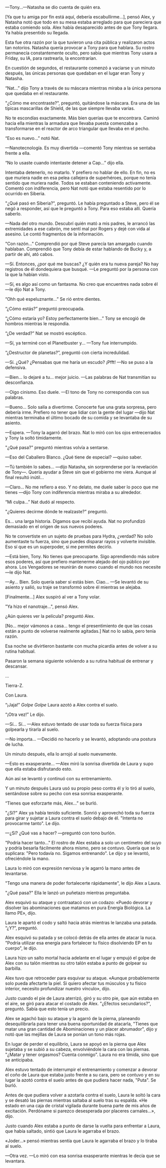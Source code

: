 
—Tony…—Natasha se dio cuenta de quién era.

[Ya que tu amiga por fin está aquí, debería escabullirme...], pensó Alex, y Natasha notó que todo en su mesa estaba arreglado para que pareciera que estaba comiendo sola. Alex había desaparecido antes de que Tony llegara. Ya había presentido su llegada.

Esta fue otra razón por la que tuvieron una cita pública y realizaron actos tan notorios. Natasha quería provocar a Tony para que hablara. Su rostro permanecía constantemente oculto, pero sabía que mientras Tony usara a Friday, su IA, para rastrearla, la encontrarían.

En cuestión de segundos, el restaurante comenzó a vaciarse y un minuto después, las únicas personas que quedaban en el lugar eran Tony y Natasha.

“Nat…” dijo Tony a través de su máscara mientras miraba a la única persona que quedaba en el restaurante.

"¿Cómo me encontraste?", preguntó, quitándose la máscara. Era una de las típicas mascarillas de Shield, de las que siempre llevaba varias.

No te escondías exactamente. Más bien querías que te encontrara. Caminó hacia ella mientras la armadura que llevaba puesta comenzaba a transformarse en el reactor de arco triangular que llevaba en el pecho.

“Eso es nuevo…” notó Nat.

—Nanotecnología. Es muy divertida —comentó Tony mientras se sentaba frente a ella.

“No lo usaste cuando intentaste detener a Cap…” dijo ella.

Intentaba detenerlo, no matarlo. Y prefiero no hablar de ello. En fin, no es que muriera nadie en esa pelea callejera de superhéroes, porque no tenía sentido que muriera nadie. Todos se estaban conteniendo activamente. Comentó con indiferencia, pero Nat notó que estaba resentido por lo ocurrido en Siberia.

"¿Qué pasó en Siberia?", preguntó. Le había preguntado a Steve, pero él se negó a responder, así que le preguntó a Tony. Para eso estaba allí. Quería saberlo.

—Nada del otro mundo. Descubrí quién mató a mis padres, le arrancó las extremidades a ese cabrón, me sentí mal por Rogers y dejé con vida al asesino. Le contó fragmentos de la información.

"Con razón..." Comprendió por qué Steve parecía tan amargado cuando hablaban. Comprendió que Tony debía de estar hablando de Bucky y, a partir de ahí, ató cabos.

—Sí. Entonces, ¿por qué me buscas? ¿Y quién era tu nueva pareja? No hay registros de él dondequiera que busqué. —Le preguntó por la persona con la que la habían visto.

—Sí, es algo así como un fantasma. No creo que encuentres nada sobre él —le dijo Nat a Tony.

“Ohh qué espeluznante…” Se rió entre dientes.

“¿Cómo estás?” preguntó preocupada.

“¿Cómo estaría yo? Estoy perfectamente bien…” Tony se encogió de hombros mientras le respondía.

“¿De verdad?” Nat se mostró escéptico.

—Sí, ya terminé con el Planetbuster y... —Tony fue interrumpido.

“¿Destructor de planetas?”, preguntó con cierta incredulidad.

—Sí. ¿Qué? ¿Pensabas que me haría un escudo? ¡Pfft! —No se puso a la defensiva.

—Bien... lo dejaré a tu... mejor juicio. —Las palabras de Nat transmitían su desconfianza.

—Oigo cinismo. Eso duele. —El tono de Tony no correspondía con sus palabras.

—Bueno... Solo salía a divertirme. Conocerte fue una grata sorpresa, pero debería irme. Prefiero no tener que lidiar con la gente del lugar —dijo Nat mientras terminaba el último bocado de su comida y se levantaba de su asiento.

—Espera. —Tony la agarró del brazo. Nat lo miró con los ojos entrecerrados y Tony la soltó tímidamente.

"¿Qué pasa?" preguntó mientras volvía a sentarse.

—Eso del Caballero Blanco. ¿Qué tiene de especial? —quiso saber.

—Tú también lo sabes... —dijo Natasha, sin sorprenderse por la revelación de Tony—. Quería ayudar a Steve sin que el gobierno me viera. Aunque al final resultó inútil...

—Claro... No me refiero a eso. Y no delato, me duele saber lo poco que me tienes —dijo Tony con indiferencia mientras miraba a su alrededor.

“Mi culpa…” Nat dudó al respecto.

"¿Quieres decirme dónde te realzaste?" preguntó.

Es… una larga historia. Digamos que recibí ayuda. Nat no profundizó demasiado en el origen de sus nuevos poderes.

No te convertiste en un sujeto de pruebas para Hydra, ¿verdad? No solo aumentaste tu fuerza, sino que puedes disparar rayos y volverte invisible. Eso sí que es un superpoder, si me permites decirlo.

—Está bien, Tony. No tienes que preocuparte. Sigo aprendiendo más sobre esos poderes, así que prefiero mantenerme alejado del ojo público por ahora. Los Vengadores se reunirán de nuevo cuando el mundo nos necesite —le dijo Nat.

—Ay... Bien. Solo quería saber si estás bien. Ciao... —Se levantó de su asiento y salió, su traje se transformó sobre él mientras se alejaba.

[Finalmente…] Alex suspiró al ver a Tony volar.

"Ya hizo el nanotraje...", pensó Alex.

¿Aún quieres ver la película? preguntó Alex.

[No… mejor vámonos a casa… tengo el presentimiento de que las cosas están a punto de volverse realmente agitadas.] Nat no lo sabía, pero tenía razón.

Esa noche se divirtieron bastante con mucha picardía antes de volver a su rutina habitual.

Pasaron la semana siguiente volviendo a su rutina habitual de entrenar y descansar.

…

Tierra-Z. 

Con Laura.

“¡Jaja!” *Golpe* *Golpe* Laura azotó a Alex contra el suelo.

“¡Otra vez!” Le dijo.

—Sí… Sí… —Alex estuvo tentado de usar toda su fuerza física para golpearla y tirarla al suelo.

—No importa… —Decidió no hacerlo y se levantó, adoptando una postura de lucha.

Un minuto después, ella lo arrojó al suelo nuevamente.

—Esto es exasperante… —Alex miró la sonrisa divertida de Laura y supo que ella estaba disfrutando esto.

Aún así se levantó y continuó con su entrenamiento.

Y un minuto después Laura usó su propio peso contra él y lo tiró al suelo, sentándose sobre su pecho con esa sonrisa exasperante.

“Tienes que esforzarte más, Alex…” se burló.

"¿Sí?" Alex ya había tenido suficiente. Sonrió y aprovechó toda su fuerza para girar y sujetar a Laura contra el suelo debajo de él. "Intenta no provocarme tanto". Le dijo.

—¿Sí? ¿Qué vas a hacer? —preguntó con tono burlón.

"Podría hacer tanto..." El rostro de Alex estaba a solo un centímetro del suyo y podría besarla fácilmente ahora mismo, pero se contuvo. Quería que se lo suplicara: "Pero todavía no. Sigamos entrenando". Le dijo y se levantó, ofreciéndole la mano.

Laura lo miró con expresión nerviosa y le agarró la mano antes de levantarse.

"Tengo una manera de poder fortalecerte rápidamente", le dijo Alex a Laura.

"¿Qué pasa?" Ella le lanzó un puñetazo mientras preguntaba.

Alex esquivó su ataque y contraatacó con un codazo: «Puedo devorar y disolver las abominaciones que matamos en pura Energía Biológica. La llamo PE», dijo.

Laura le apartó el codo y saltó hacia atrás mientras le lanzaba una patada. “¿Y?”, preguntó.

Alex esquivó su patada y se colocó detrás de ella antes de atacar la nuca. "Podría utilizar esa energía para fortalecer tu físico disolviendo EP en tu cuerpo", le dijo.

Laura hizo un salto mortal hacia adelante en el lugar y empujó el golpe de Alex con su talón mientras su otro talón estaba a punto de golpear su barbilla.

Alex tuvo que retroceder para esquivar su ataque. «Aunque probablemente solo pueda afectarte la piel. Si quiero afectar tus músculos y tu físico interior, necesito profundizar nuestro vínculo», dijo.

Justo cuando el pie de Laura aterrizó, giró y su otro pie, que aún estaba en el aire, se giró para atacar el costado de Alex. "¿Efectos secundarios?", preguntó. Sabía que esto tenía un precio.

Alex se agachó bajo su ataque y la agarró de la pierna, planeando desequilibrarla para tener una buena oportunidad de atacarla, "Tienes que matar una gran cantidad de Abominaciones y un placer abrumador", dijo y notó que las mejillas de Laura se ponían un tono más rojas.

En lugar de perder el equilibrio, Laura se apoyó en la pierna que Alex sujetaba y se subió a su cabeza, envolviéndole la cara con las piernas. "¿Matar y tener orgasmos? Cuenta conmigo". Laura no era tímida, sino que se anticipaba.

Alex estuvo tentado de interrumpir el entrenamiento y comenzar a devorar el coño de Laura que estaba justo frente a su cara, pero se contuvo y en su lugar la azotó contra el suelo antes de que pudiera hacer nada, "Puta". Se burló.

Antes de que pudiera volver a azotarla contra el suelo, Laura le soltó la cara y se desató las piernas mientras saltaba al suelo tras su espalda. «He estado en una caja de cristal vigilada durante buena parte de mis años de excitación. Perdóname si parezco desesperada por placeres carnales...», dijo.

Justo cuando Alex estaba a punto de darse la vuelta para enfrentar a Laura, que había saltado, sintió que Laura le agarraba el brazo. 

«Joder…» pensó mientras sentía que Laura le agarraba el brazo y lo tiraba al suelo.

—Otra vez. —Lo miró con esa sonrisa exasperante mientras le decía que se levantara.
